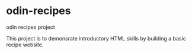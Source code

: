# odin-recipes
odin recipes project

This project is to demonsrate introductory HTML skills by building a basic recipe website.